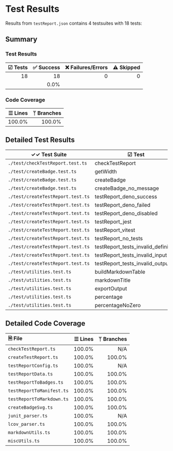 # Test Results

Results from `testReport.json` contains 4 testsuites with 18 tests:

## Summary

### Test Results

| ☑ Tests | ✅ Success | ❌ Failures/Errors | ⚠️ Skipped |
| ------: | --------: | ----------------: | ---------: |
|      18 |        18 |                 0 |          0 |
|         |      0.0% |                   |            |

### Code Coverage

| ☰ Lines | ᛘ Branches |
| ------: | ---------: |
|  100.0% |     100.0% |

## Detailed Test Results

| ✓✓ Test Suite                     | ☑ Test                              | State |
| --------------------------------- | ----------------------------------- | ----- |
| `./test/checkTestReport.test.ts`  | checkTestReport                     | ✅     |
| `./test/createBadge.test.ts`      | getWidth                            | ✅     |
| `./test/createBadge.test.ts`      | createBadge                         | ✅     |
| `./test/createBadge.test.ts`      | createBadge_no_message              | ✅     |
| `./test/createTestReport.test.ts` | testReport_deno_success             | ✅     |
| `./test/createTestReport.test.ts` | testReport_deno_failed              | ✅     |
| `./test/createTestReport.test.ts` | testReport_deno_disabled            | ✅     |
| `./test/createTestReport.test.ts` | testReport_jest                     | ✅     |
| `./test/createTestReport.test.ts` | testReport_vitest                   | ✅     |
| `./test/createTestReport.test.ts` | testReport_no_tests                 | ✅     |
| `./test/createTestReport.test.ts` | testReport_tests_invalid_definition | ✅     |
| `./test/createTestReport.test.ts` | testReport_tests_invalid_input      | ✅     |
| `./test/createTestReport.test.ts` | testReport_tests_invalid_output     | ✅     |
| `./test/utilities.test.ts`        | buildMarkdownTable                  | ✅     |
| `./test/utilities.test.ts`        | markdownTitle                       | ✅     |
| `./test/utilities.test.ts`        | exportOutput                        | ✅     |
| `./test/utilities.test.ts`        | percentage                          | ✅     |
| `./test/utilities.test.ts`        | percentageNoZero                    | ✅     |

## Detailed Code Coverage

| 🗎 File                   | ☰ Lines | ᛘ Branches |
| :------------------------ | ------: | ---------: |
| `checkTestReport.ts`      |  100.0% |        N/A |
| `createTestReport.ts`     |  100.0% |     100.0% |
| `testReportConfig.ts`     |  100.0% |        N/A |
| `testReportData.ts`       |  100.0% |     100.0% |
| `testReportToBadges.ts`   |  100.0% |     100.0% |
| `testReportToManifest.ts` |  100.0% |     100.0% |
| `testReportToMarkdown.ts` |  100.0% |     100.0% |
| `createBadgeSvg.ts`       |  100.0% |     100.0% |
| `junit_parser.ts`         |  100.0% |        N/A |
| `lcov_parser.ts`          |  100.0% |     100.0% |
| `markdownUtils.ts`        |  100.0% |     100.0% |
| `miscUtils.ts`            |  100.0% |     100.0% |
